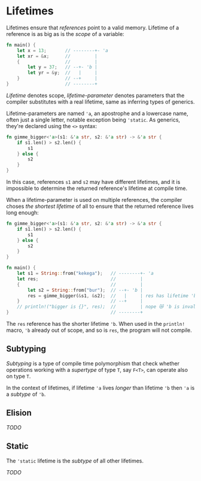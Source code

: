 # Lifetimes

Lifetimes ensure that _references_ point to a valid memory. Lifetime
of a reference is as big as is the _scope_ of a variable:

```rust
fn main() {
    let x = 13;       // --------+- 'a
    let xr = &x;      //         |
    {                 //         |
        let y = 37;   // --+- 'b |
        let yr = &y;  //   |     |
    }                 // --+     |
}                     // --------+
```

_Lifetime_ denotes scope, _lifetime-parameter_ denotes parameters that
the compiler substitutes with a real lifetime, same as inferring types
of generics.

Lifetime-parameters are named `'a`, an apostrophe and a lowercase name,
often just a single letter, notable exception being `'static`. As generics,
they're declared using the `<>` syntax:

```rust
fn gimme_bigger<'a>(s1: &'a str, s2: &'a str) -> &'a str {
    if s1.len() > s2.len() {
        s1
    } else {
        s2
    }
}
```

In this case, references `s1` and `s2` may have different lifetimes, and
it is impossible to determine the returned reference's lifetime at compile
time.

When a lifetime-parameter is used on multiple references, the compiler
choses _the shortest lifetime_ of all to ensure that the returned reference
lives long enough:

```rust
fn gimme_bigger<'a>(s1: &'a str, s2: &'a str) -> &'a str {
    if s1.len() > s2.len() {
        s1
    } else {
        s2
    }
}

fn main() {
    let s1 = String::from("kekega");   // --------+- 'a
    let res;                           //         |
    {                                  //         |
        let s2 = String::from("bur");  // --+- 'b |
        res = gimme_bigger(&s1, &s2);  //   |     | res has lifetime 'b
    }                                  // --+     | 
    // println!("bigger is {}", res);  //         | nope 😿 'b is invalid
}                                      // --------+ 
```

The `res` reference has the shorter lifetime `'b`. When used in the `println!`
macro, `'b` already out of scope, and so is `res`, the program will not compile.

## Subtyping

_Subtyping_ is a type of compile time polymorphism that check whether operations
working with a _supertype_ of type `T`, say `F<T>`, can operate also on type `T`.

In the context of lifetimes, if lifetime `'a` lives _longer_ than lifetime `'b`
then `'a` is a _subtype_ of `'b`.

## Elision

_TODO_

## Static

The `'static` lifetime is the _subtype_ of all other lifetimes.

_TODO_
